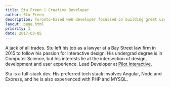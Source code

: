 ```yaml
---
title: Stu Freen | Creative Developer
author: Stu Freen
description: Toronto-based web developer focussed on building great user experiences.
layout: page.html
priority: 1
date: 2017-03-05
---
```

A jack of all trades. Stu left his job as a lawyer at a Bay Street law firm in 2015 to follow his passion for interactive design. His undergrad degree is in Computer Science, but his interests lie at the intersection of design, development and user experience. Lead Developer at [Pilot Interactive](http://www.pilotinteractive.io).

Stu is a full-stack dev. His preferred tech stack involves Angular, Node and Express, and he is also experienced with PHP and MYSQL.